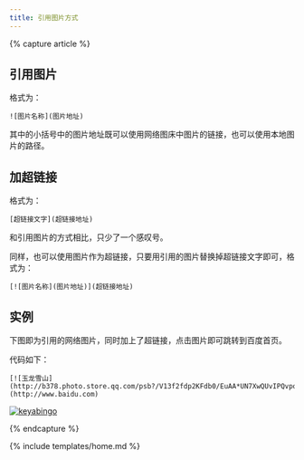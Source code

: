```yaml
---
title: 引用图片方式
---
```


{% capture article %}


## 引用图片

格式为：

	![图片名称](图片地址)

其中的小括号中的图片地址既可以使用网络图床中图片的链接，也可以使用本地图片的路径。

## 加超链接

格式为：

	[超链接文字](超链接地址)

和引用图片的方式相比，只少了一个感叹号。

同样，也可以使用图片作为超链接，只要用引用的图片替换掉超链接文字即可，格式为：

	[![图片名称](图片地址)](超链接地址)

## 实例

下图即为引用的网络图片，同时加上了超链接，点击图片即可跳转到百度首页。

代码如下：

	[![玉龙雪山](http://b378.photo.store.qq.com/psb?/V13f2fdp2KFdb0/EuAA*UN7XwQUvIPQvpqlFYue83qdLuqB.jv0OETzj20!/b/dA*pVeGTPwAA&bo=6gOAAkAG*gMFAPM!&rf=viewer_4)](http://www.baidu.com)

[![keyabingo](http://b378.photo.store.qq.com/psb?/V13f2fdp2KFdb0/EuAA*UN7XwQUvIPQvpqlFYue83qdLuqB.jv0OETzj20!/b/dA*pVeGTPwAA&bo=6gOAAkAG*gMFAPM!&rf=viewer_4)](http://www.baidu.com)

{% endcapture %}

{% include templates/home.md %}
